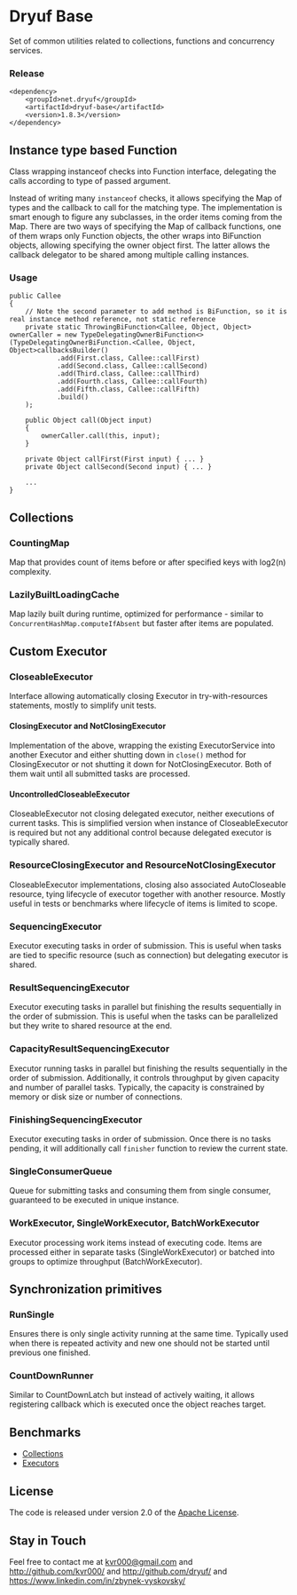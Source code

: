 # Dryuf Base

Set of common utilities related to collections, functions and concurrency services.

### Release

```
<dependency>
	<groupId>net.dryuf</groupId>
	<artifactId>dryuf-base</artifactId>
	<version>1.8.3</version>
</dependency>
```

## Instance type based Function

Class wrapping instanceof checks into Function interface, delegating the calls according to type of passed argument.

Instead of writing many ```instanceof``` checks, it allows specifying the Map of types and the callback to call for the matching type. The implementation is smart enough to figure any subclasses, in the order items coming from the Map. There are two ways of specifying the Map of callback functions, one of them wraps only Function objects, the other wraps into BiFunction objects, allowing specifying the owner object first. The latter allows the callback delegator to be shared among multiple calling instances.


### Usage

```
public Callee
{
	// Note the second parameter to add method is BiFunction, so it is real instance method reference, not static reference
	private static ThrowingBiFunction<Callee, Object, Object> ownerCaller = new TypeDelegatingOwnerBiFunction<>(TypeDelegatingOwnerBiFunction.<Callee, Object, Object>callbacksBuilder()
			.add(First.class, Callee::callFirst)
			.add(Second.class, Callee::callSecond)
			.add(Third.class, Callee::callThird)
			.add(Fourth.class, Callee::callFourth)
			.add(Fifth.class, Callee::callFifth)
			.build()
	);

	public Object call(Object input)
	{
		ownerCaller.call(this, input);
	}

	private Object callFirst(First input) { ... }
	private Object callSecond(Second input) { ... }

	...
}
```


## Collections

### CountingMap

Map that provides count of items before or after specified keys with log2(n) complexity.

### LazilyBuiltLoadingCache

Map lazily built during runtime, optimized for performance - similar to `ConcurrentHashMap.computeIfAbsent` but faster
after items are populated.


## Custom Executor

### CloseableExecutor

Interface allowing automatically closing Executor in try-with-resources statements, mostly to simplify unit tests.

#### ClosingExecutor and NotClosingExecutor

Implementation of the above, wrapping the existing ExecutorService into another Executor and either shutting down in
`close()` method for ClosingExecutor or not shutting it down for NotClosingExecutor.
Both of them wait until all submitted tasks are processed.

#### UncontrolledCloseableExecutor

CloseableExecutor not closing delegated executor, neither executions of current tasks.  This is simplified version when
instance of CloseableExecutor is required but not any additional control because delegated executor is typically shared.

### ResourceClosingExecutor and ResourceNotClosingExecutor

CloseableExecutor implementations, closing also associated AutoCloseable resource, tying lifecycle of executor together
with another resource.  Mostly useful in tests or benchmarks where lifecycle of items is limited to scope.

### SequencingExecutor

Executor executing tasks in order of submission.  This is useful when tasks are tied to specific resource (such as
connection) but delegating executor is shared.

### ResultSequencingExecutor

Executor executing tasks in parallel but finishing the results sequentially in the order of submission.  This is useful
when the tasks can be parallelized but they write to shared resource at the end.

### CapacityResultSequencingExecutor

Executor running tasks in parallel but finishing the results sequentially in the order of submission.  Additionally, it
controls throughput by given capacity and number of parallel tasks.  Typically, the capacity is constrained by memory or
disk size or number of connections.

### FinishingSequencingExecutor

Executor executing tasks in order of submission.  Once there is no tasks pending, it will additionally call `finisher`
function to review the current state.

### SingleConsumerQueue

Queue for submitting tasks and consuming them from single consumer, guaranteed to be executed in unique instance.

### WorkExecutor, SingleWorkExecutor, BatchWorkExecutor

Executor processing work items instead of executing code.  Items are processed either in separate tasks
(SingleWorkExecutor) or batched into groups to optimize throughput (BatchWorkExecutor).


## Synchronization primitives

### RunSingle

Ensures there is only single activity running at the same time.  Typically used when there is repeated activity and new
one should not be started until previous one finished.

### CountDownRunner

Similar to CountDownLatch but instead of actively waiting, it allows registering callback which is executed once the
object reaches target.


## Benchmarks

- [Collections](dryuf-base-benchmark/collection-benchmark/)
- [Executors](dryuf-base-benchmark/collection-benchmark/)


## License

The code is released under version 2.0 of the [Apache License][].

## Stay in Touch

Feel free to contact me at kvr000@gmail.com and http://github.com/kvr000/ and http://github.com/dryuf/ and https://www.linkedin.com/in/zbynek-vyskovsky/

[Apache License]: http://www.apache.org/licenses/LICENSE-2.0

<!--- vim: set tw=120: --->
